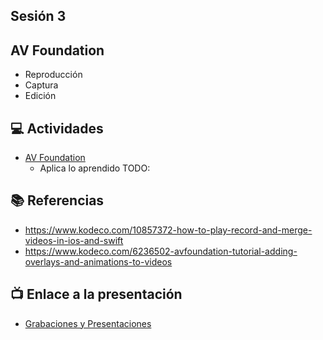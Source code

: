 Sesión 3
-

## AV Foundation
 - Reproducción
 - Captura
 - Edición
 
## 💻 Actividades
- [AV Foundation](https://leetcode.com/playground/)
    - Aplica lo aprendido TODO:

## 📚 Referencias
- https://www.kodeco.com/10857372-how-to-play-record-and-merge-videos-in-ios-and-swift
- https://www.kodeco.com/6236502-avfoundation-tutorial-adding-overlays-and-animations-to-videos

## 📺 Enlace a la presentación 
- [Grabaciones y Presentaciones](/Grabaciones_y_Presentaciones.md)
